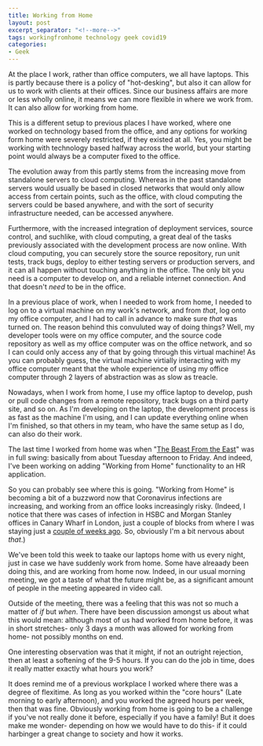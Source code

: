 ```yaml
---
title: Working from Home
layout: post
excerpt_separator: "<!--more-->"
tags: workingfromhome technology geek covid19
categories:
- Geek
---
```


At the place I work, rather than office computers, we all have laptops. This is partly because there is a policy of "hot-desking", but also it can allow for us to work with clients at their offices. Since our business affairs are more or less wholly online, it means we can more flexible in where we work from. It can also allow for working from home. <!--more-->

This is a different setup to previous places I have worked, where one worked on technology based from the office, and any options for working form home were severely restricted, if they existed at all. Yes, you might be working with technology based halfway across the world, but your starting point would always be a computer fixed to the office.

The evolution away from this partly stems from the increasing move from standalone servers to cloud computing. Whereas in the past standalone servers would usually be based in closed networks that would only allow access from certain points, such as the office, with cloud computing the servers could be based anywhere, and with the sort of security infrastructure needed, can be accessed anywhere. 

Furthermore, with the increased integration of deployment services, source control, and suchlike, with cloud computing, a great deal of the tasks previously associated with the development process are now online. With cloud computing, you can securely store the source repository, run unit tests, track bugs, deploy to either testing servers or production servers, and it can all happen without touching anything in the office. The only bit you need is a computer to develop on, and a reliable internet connection. And that doesn't *need* to be in the office.

In a previous place of work, when I needed to work from home, I needed to log on to a virtual machine on my work's network, and from *that*, log onto my office computer, and I had to call in advance to make sure *that* was turned on. The reason behind this convuluted way of doing things? Well, my developer tools were on my office computer, and the source code repository as well as my office computer was on the office network, and so I can could only access any of that by going through this virtual machine! As you can probably guess, the virtual machine virtially interacting with my office computer meant that the whole experience of using my office computer through 2 layers of abstraction was as slow as treacle.

Nowadays, when I work from home, I use my office laptop to develop, push or pull code changes from a remote repository, track bugs on a third party site, and so on. As I'm developing on the laptop, the development process is as fast as the machine I'm using, and I can update everything online when I'm finished, so that others in my team, who have the same setup as I do, can also do their work.

The last time I worked from home was when "[The Beast From the East](https://en.wikipedia.org/wiki/2018_Great_Britain_and_Ireland_cold_wave)" was in full swing: basically from about Tuesday afternoon to Friday. And indeed, I've been working on adding "Working from Home" functionality to an HR application. 

So you can probably see where this is going. "Working from Home" is becoming a bit of a buzzword now that Coronavirus infections are increasing, and working from an office looks increasingly risky. (Indeed, I notice that there was cases of infection in HSBC and Morgan Stanley offices in Canary Wharf in London, just a couple of blocks from where I was staying just a [couple of weeks ago]({{"/2020/03/02/a-canary-in-the-wharf.htm"|relative_url}}l). So, obviously I'm a bit nervous about *that*.) 

We've been told this week to taake our laptops home with us every night, just in case we have suddenly work from home. Some have alreaady been doing this, and are working from home now. Indeed, in our usual morning meeting, we got a taste of what the future might be, as a significant amount of people in the meeting appeared in video call.

Outside of the meeting, there was a feeling that this was not so much a matter of *if* but *when*. There have been discussion amongst us about what this would mean: although most of us had worked from home before, it was in short stretches- only 3 days a month was allowed for working from home- not possibly months on end. 

One interesting observation was that it might, if not an outright rejection, then at least a softening of the 9-5 hours. If you can do the job in time, does it really matter exactly what hours you work?

It does remind me of a previous workplace I worked where there was a degree of flexitime. As long as you worked within the "core hours" (Late morning to early afternoon), and you worked the agreed hours per week, then that was fine. Obviously working from home is going to be a challenge if you've not really done it before, especially if you have a family! But it does make me wonder- depending on how we would have to do this- if it could harbinger a great change to society and how it works.